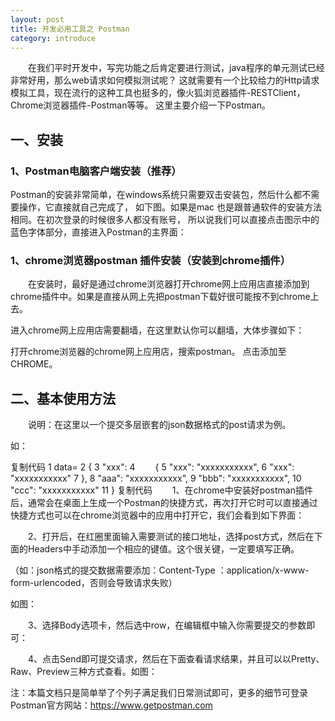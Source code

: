 ```yaml
---
layout: post
title: 开发必用工具之 Postman
category: introduce
---
```



　　在我们平时开发中，写完功能之后肯定要进行测试，java程序的单元测试已经非常好用，那么web请求如何模拟测试呢？
这就需要有一个比较给力的Http请求模拟工具，现在流行的这种工具也挺多的，像火狐浏览器插件-RESTClient，Chrome浏览器插件-Postman等等。
这里主要介绍一下Postman。 

## 一、安装
### 1、Postman电脑客户端安装（推荐）
Postman的安装非常简单，在windows系统只需要双击安装包，然后什么都不需要操作，它直接就自己完成了，
如下图。如果是mac 也是跟普通软件的安装方法相同。在初次登录的时候很多人都没有账号，
所以说我们可以直接点击图示中的蓝色字体部分，直接进入Postman的主界面：

### 1、chrome浏览器postman 插件安装（安装到chrome插件）

　　在安装时，最好是通过chrome浏览器打开chrome网上应用店直接添加到chrome插件中。如果是直接从网上先把postman下载好很可能按不到chrome上去。

进入chrome网上应用店需要翻墙，在这里默认你可以翻墙，大体步骤如下：

打开chrome浏览器的chrome网上应用店，搜索postman。
点击添加至CHROME。
## 二、基本使用方法

　　说明：在这里以一个提交多层嵌套的json数据格式的post请求为例。

如：

复制代码
 1 data=
 2 {
 3     "xxx": 
 4 　　{
 5         "xxx": "xxxxxxxxxxx",
 6         "xxx": "xxxxxxxxxxx"
 7     },
 8     "aaa": "xxxxxxxxxxx",
 9     "bbb": "xxxxxxxxxxx",
10     "ccc": "xxxxxxxxxxx"
11 }
复制代码
　　1、在chrome中安装好postman插件后，通常会在桌面上生成一个Postman的快捷方式，再次打开它时可以直接通过快捷方式也可以在chrome浏览器中的应用中打开它，我们会看到如下界面：



　　2、打开后，在红圈里面输入需要测试的接口地址，选择post方式，然后在下面的Headers中手动添加一个相应的键值。这个很关键，一定要填写正确。

（如：json格式的提交数据需要添加：Content-Type ：application/x-www-form-urlencoded，否则会导致请求失败）

如图：



　　3、选择Body选项卡，然后选中row，在编辑框中输入你需要提交的参数即可：



　　4、点击Send即可提交请求，然后在下面查看请求结果，并且可以以Pretty、Raw、Preview三种方式查看。如图：



 

注：本篇文档只是简单举了个列子满足我们日常测试即可，更多的细节可登录Postman官方网站：https://www.getpostman.com